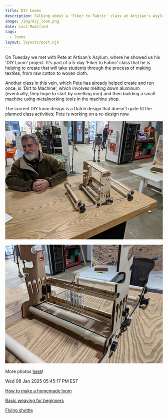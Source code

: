 ```yaml
---
title: DIY Looms
description: Talking about a 'Fiber to Fabric' class at Artisan's Asylum.
image: /img/diy_loom.png
date: Last Modified 
tags:
  - looms
layout: layouts/post.njk
---
```


On Tuesday we met with Pete at Artisan's Asylum, where he showed us his 'DIY Loom' project.  It's part of a 5-day 'Fiber to Fabric' class that he is helping to create that will take students through the process of making textiles, from raw cotton to woven cloth.

Another class in this vein, which Pete has already helped create and run once, is 'Dirt to Machine', which involves melting down aluminum (eventually, they hope to start by smelting iron) and then building a small machine using metalworking tools in the machine shop.
 
The current DIY loom design is a Dutch design that doesn't quite fit the planned class activities;  Pete is working on a re-design now.

![](/img/loom_table_s.jpg)

![](/img/loom_closeup_s.jpg)

More photos [here](https://photos.app.goo.gl/cGC2JCqqXthxd7sJ6)!

Wed 08 Jan 2025 05:45:17 PM EST 

[How to make a homemade loom](https://www.simplyhandmadestudios.com/blog/the-loom-how-to-make-a-weaving-loom)

[Basic weaving for beginners](https://www.simplyhandmadestudios.com/blog/learn-to-weave-3-basic-weaving-patterns-for-beginners)

[Flying shuttle](https://en.wikipedia.org/wiki/Flying_shuttle)



